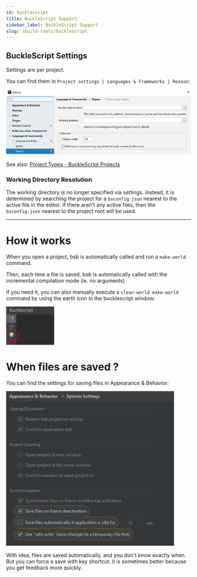 ```yaml
---
id: bucklescript
title: BuckleScript Support
sidebar_label: BuckleScript Support
slug: /build-tools/bucklescript
---
```


## BuckleScript Settings

Settings are per project.

You can find them in `Project settings | Languages & Frameworks | Reason`: 

![](../../static/img/settings.png)

See also: [Project Types - BuckleScript Projects](https://github.com/reasonml-editor/reasonml-idea-plugin/wiki/Project-Types#bucklescript-projects)

### Working Directory Resolution
The working directory is no longer specified via settings. Instead, 
it is determined by searching the project for a `bsconfig.json` nearest
to the active file in the editor. If there aren't any active files,
then the `bsconfig.json` nearest to the project root will be used.

---

# How it works

When you open a project, bsb is automatically called and run a `make-world` command.

Then, each time a file is saved, bsb is automatically called with the incremental compilation mode (ie. no arguments)

If you need it, you can also manually execute a `clean-world make-world` command by using the earth icon in the bucklescript window:

![](../../static/img/earth.png)

# When files are saved ?

You can find the settings for saving files in Appearance & Behavior:

![](../../static/img/save_settings.png)

With idea, files are saved automatically, and you don't know exactly when.
But you can force a save with key shortcut: it is sometimes better because you get feedback more quickly.
